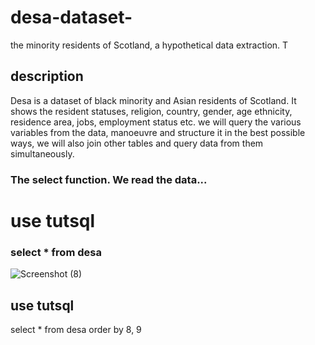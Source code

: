 # desa-dataset-
the minority residents of Scotland, a hypothetical data extraction. T
## description
Desa is a dataset of black minority and Asian residents of Scotland. It shows the resident statuses, religion, country, gender, age ethnicity, residence area, jobs, employment status etc. we will query the various variables from the data, manoeuvre and structure it in the best possible ways, we will also join other tables and query data from them simultaneously.
### The select function. We read the data... 
# use tutsql
### select * from desa

![Screenshot (8)](https://user-images.githubusercontent.com/30722736/233784537-ac6ccd26-86cb-428d-a1b0-0f8aabe38ac0.png)

## use tutsql
select * from desa
order by 8, 9
